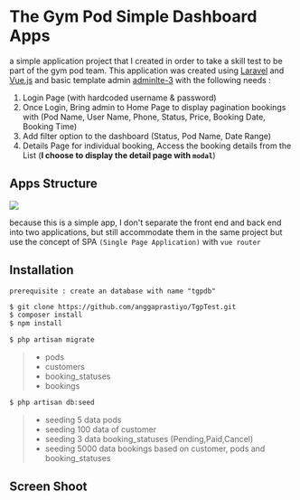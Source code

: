 # The Gym Pod Simple Dashboard Apps
a simple application project that I created in order to take a skill test to be part of the gym pod team. This application was created using [Laravel](https://laravel.com/) and [Vue.js](https://vuejs.org/) and basic template admin [adminlte-3](https://adminlte.io/themes/v3/) with the following needs :

 1. Login Page (with hardcoded username & password)
 2. Once Login, Bring admin to Home Page to display pagination bookings with (Pod Name, User Name, Phone, Status, Price, Booking Date, Booking Time)
 3. Add filter option to the dashboard (Status, Pod Name, Date Range)
 4. Details Page for individual booking, Access the booking details from the List (**I choose to display the detail page with `modal`**)
 
## Apps Structure

[![](https://mermaid.ink/img/eyJjb2RlIjoic2VxdWVuY2VEaWFncmFtXG5WdWUgLS0-PiBMYXJhdmVsQ29udHJvbGxlcjogdmlhIGF4aW9zIChyb3V0ZS5hcGkpXG5MYXJhdmVsQ29udHJvbGxlci0tPj5MYXJhdmVsTW9kZWw6IGVsb3F1ZW50IC8gREIgYnVpbGRlclxuTGFyYXZlbE1vZGVsLS0-PkRhdGFiYXNlOiBxdWVyeVxuRGF0YWJhc2UtLT4-TGFyYXZlbE1vZGVsOiByZXN1bHRcbkxhcmF2ZWxNb2RlbC0tPj5MYXJhdmVsQ29udHJvbGxlcjogcmVzdWx0IChhY2Nlc3NvcixtdXRhdG9yKVxuTGFyYXZlbENvbnRyb2xsZXItLT4-VnVlOiBKU09OXG4iLCJtZXJtYWlkIjp7InRoZW1lIjoiYmFzZSJ9LCJ1cGRhdGVFZGl0b3IiOmZhbHNlfQ)](https://mermaid-js.github.io/mermaid-live-editor/#/edit/eyJjb2RlIjoic2VxdWVuY2VEaWFncmFtXG5WdWUgLS0-PiBMYXJhdmVsQ29udHJvbGxlcjogdmlhIGF4aW9zIChyb3V0ZS5hcGkpXG5MYXJhdmVsQ29udHJvbGxlci0tPj5MYXJhdmVsTW9kZWw6IGVsb3F1ZW50IC8gREIgYnVpbGRlclxuTGFyYXZlbE1vZGVsLS0-PkRhdGFiYXNlOiBxdWVyeVxuRGF0YWJhc2UtLT4-TGFyYXZlbE1vZGVsOiByZXN1bHRcbkxhcmF2ZWxNb2RlbC0tPj5MYXJhdmVsQ29udHJvbGxlcjogcmVzdWx0IChhY2Nlc3NvcixtdXRhdG9yKVxuTGFyYXZlbENvbnRyb2xsZXItLT4-VnVlOiBKU09OXG4iLCJtZXJtYWlkIjp7InRoZW1lIjoiYmFzZSJ9LCJ1cGRhdGVFZGl0b3IiOmZhbHNlfQ)

because this is a simple app, I don't separate the front end and back end into two applications, but still accommodate them in the same project but use the concept of SPA `(Single Page Application)` with `vue router`

## Installation

    prerequisite : create an database with name "tgpdb"

```sh
$ git clone https://github.com/anggaprastiyo/TgpTest.git
$ composer install
$ npm install
```
```sh
$ php artisan migrate
```
>  - pods
>  - customers
>  - booking_statuses
>  - bookings
```sh
$ php artisan db:seed
```
>  - seeding 5 data pods 
>  - seeding 100 data of customer
>  - seeding 3 data booking_statuses (Pending,Paid,Cancel)
>  - seeding 5000 data bookings based on customer, pods and booking_statuses

## Screen Shoot

